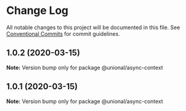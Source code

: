 # Change Log

All notable changes to this project will be documented in this file.
See [Conventional Commits](https://conventionalcommits.org) for commit guidelines.

## 1.0.2 (2020-03-15)

**Note:** Version bump only for package @unional/async-context





## 1.0.1 (2020-03-15)

**Note:** Version bump only for package @unional/async-context
